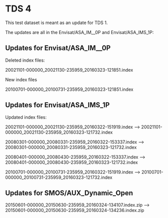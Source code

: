 # TDS 4

This test dataset is meant as an update for TDS 1.

The updates are all in the Envisat/ASA_IM__0P and Envisat/ASA_IMS_1P:

## Updates for Envisat/ASA_IM__0P

Deleted index files:

20021101-000000_20021130-235959_20160323-121851.index

New index files

20100701-000000_20100731-235959_20160323-121851.index

## Updates for Envisat/ASA_IMS_1P

Updated index files:

20021101-000000_20021130-235959_20160322-151919.index -->
20021101-000000_20021130-235959_20160323-121732.index

20080301-000000_20080331-235959_20160322-153337.index -->
20080301-000000_20080331-235959_20160323-121732.index

20080401-000000_20080430-235959_20160322-153337.index -->
20080401-000000_20080430-235959_20160323-121732.index

20100701-000000_20100731-235959_20160322-151919.index -->
20100701-000000_20100731-235959_20160323-121732.index


## Updates for SMOS/AUX_Dynamic_Open

20150601-000000_20150630-235959_20160324-134107.index.zip -->
20150601-000000_20150630-235959_20160324-134236.index.zip